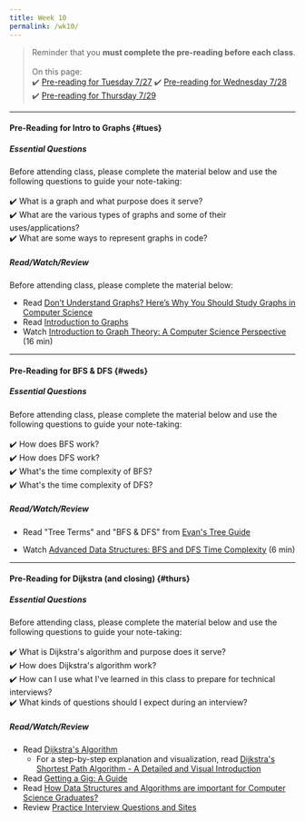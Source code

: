```yaml
---
title: Week 10
permalink: /wk10/
---
```


> Reminder that you **must complete the pre-reading before each class**.
<br><br>
On this page:  
✔️ [Pre-reading for Tuesday 7/27](#tues) 
✔️ [Pre-reading for Wednesday 7/28](#weds)  
✔️ [Pre-reading for Thursday 7/29](#thurs)

---

#### Pre-Reading for Intro to Graphs {#tues}

##### Essential Questions
Before attending class, please complete the material below and use the following questions to guide your note-taking:  
<br>
✔️ What is a graph and what purpose does it serve?  
✔️ What are the various types of graphs and some of their uses/applications?  
✔️ What are some ways to represent graphs in code?  

##### Read/Watch/Review
Before attending class, please complete the material below:
- Read [Don’t Understand Graphs? Here’s Why You Should Study Graphs in Computer Science](https://bennettgarner.medium.com/what-the-graph-a-beginners-simple-intro-to-graphs-in-computer-science-3808d542a0e5)
- Read [Introduction to Graphs](http://pages.cs.wisc.edu/~paton/readings/Old/fall08/GRAPH.html)
- Watch [Introduction to Graph Theory: A Computer Science Perspective](https://www.youtube.com/watch?v=LFKZLXVO-Dg) (16 min)

---

#### Pre-Reading for BFS & DFS {#weds}

##### Essential Questions
Before attending class, please complete the material below and use the following questions to guide your note-taking:  
<br>
✔️ How does BFS work?  
✔️ How does DFS work?  
✔️ What's the time complexity of BFS?  
✔️ What's the time complexity of DFS?  


##### Read/Watch/Review
- Read "Tree Terms" and "BFS & DFS" from [Evan's Tree Guide](https://bit.ly/trees-guide)
<!--- Read [Lab 12 Handout](/sm21/lab12)
- Watch [Lab 12, Part 2 explained](https://youtu.be/c8TGGuXL0no) (11 min)
- Watch [Depth First Search vs Breadth First Search (Graph)](https://www.youtube.com/watch?v=62IcXF_OF3k) (6 min) -->
- Watch [Advanced Data Structures: BFS and DFS Time Complexity](https://www.youtube.com/watch?v=ZpOy0-QBVPM) (6 min)

---
#### Pre-Reading for Dijkstra (and closing) {#thurs}

##### Essential Questions
Before attending class, please complete the material below and use the following questions to guide your note-taking:  
<br>
✔️ What is Dijkstra's algorithm and purpose does it serve?  
✔️ How does Dijkstra's algorithm work?  
✔️ How can I use what I've learned in this class to prepare for technical interviews?  
✔️ What kinds of questions should I expect during an interview?  

##### Read/Watch/Review
- Read [Dijkstra's Algorithm](https://www.programiz.com/dsa/dijkstra-algorithm)
	- For a step-by-step explanation and visualization, read [Dijkstra's Shortest Path Algorithm - A Detailed and Visual Introduction](https://www.freecodecamp.org/news/dijkstras-shortest-path-algorithm-visual-introduction/)
- Read [Getting a Gig: A Guide](https://github.com/cassidoo/getting-a-gig)
- Read [How Data Structures and Algorithms are important for Computer Science Graduates?](https://www.synergisticit.com/how-data-structures-and-algorithms-are-important-for-computer-science-graduates/)
- Review [Practice Interview Questions and Sites](/sm21/resources#challenges)
